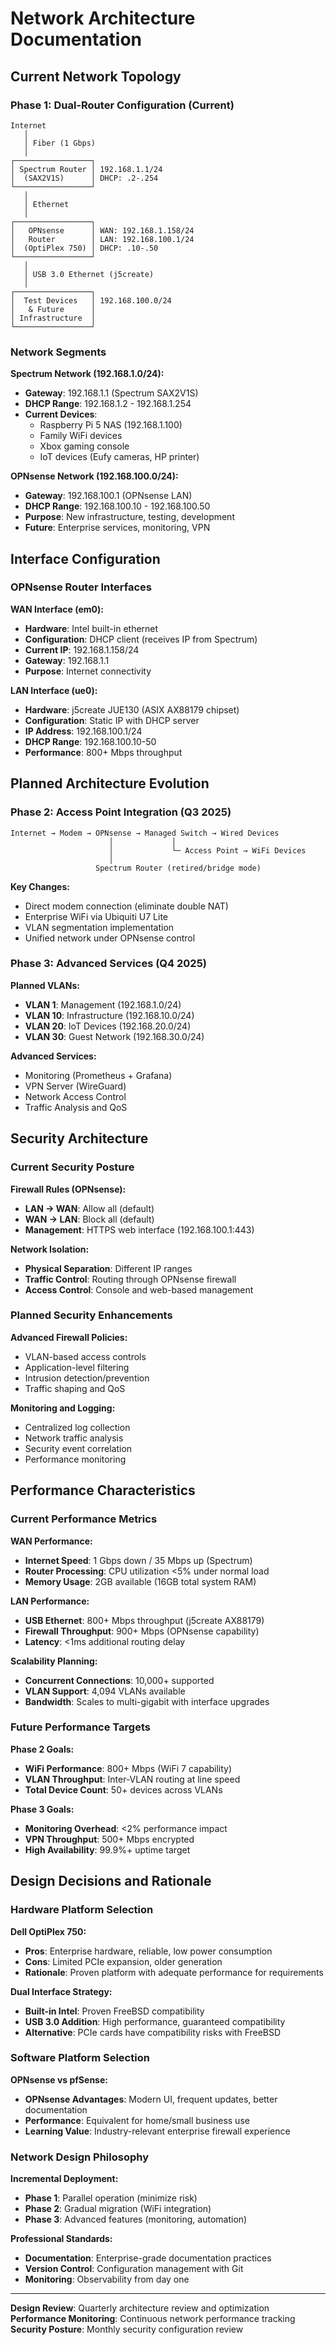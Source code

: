 # Network Architecture Documentation

## Current Network Topology

### Phase 1: Dual-Router Configuration (Current)

```
Internet
   │
   │ Fiber (1 Gbps)
   │
┌─────────────────┐
│ Spectrum Router │ 192.168.1.1/24
│  (SAX2V1S)      │ DHCP: .2-.254
└─────────────────┘
   │
   │ Ethernet
   │
┌─────────────────┐
│   OPNsense      │ WAN: 192.168.1.158/24
│   Router        │ LAN: 192.168.100.1/24
│  (OptiPlex 750) │ DHCP: .10-.50
└─────────────────┘
   │
   │ USB 3.0 Ethernet (j5create)
   │
┌─────────────────┐
│  Test Devices   │ 192.168.100.0/24
│   & Future      │
│ Infrastructure  │
└─────────────────┘
```

### Network Segments

**Spectrum Network (192.168.1.0/24):**
- **Gateway**: 192.168.1.1 (Spectrum SAX2V1S)
- **DHCP Range**: 192.168.1.2 - 192.168.1.254
- **Current Devices**: 
  - Raspberry Pi 5 NAS (192.168.1.100)
  - Family WiFi devices
  - Xbox gaming console
  - IoT devices (Eufy cameras, HP printer)

**OPNsense Network (192.168.100.0/24):**
- **Gateway**: 192.168.100.1 (OPNsense LAN)
- **DHCP Range**: 192.168.100.10 - 192.168.100.50
- **Purpose**: New infrastructure, testing, development
- **Future**: Enterprise services, monitoring, VPN

## Interface Configuration

### OPNsense Router Interfaces

**WAN Interface (em0):**
- **Hardware**: Intel built-in ethernet
- **Configuration**: DHCP client (receives IP from Spectrum)
- **Current IP**: 192.168.1.158/24
- **Gateway**: 192.168.1.1
- **Purpose**: Internet connectivity

**LAN Interface (ue0):**
- **Hardware**: j5create JUE130 (ASIX AX88179 chipset)
- **Configuration**: Static IP with DHCP server
- **IP Address**: 192.168.100.1/24
- **DHCP Range**: 192.168.100.10-50
- **Performance**: 800+ Mbps throughput

## Planned Architecture Evolution

### Phase 2: Access Point Integration (Q3 2025)

```
Internet → Modem → OPNsense → Managed Switch → Wired Devices
                      │             │
                      │             └─ Access Point → WiFi Devices
                      │
                   Spectrum Router (retired/bridge mode)
```

**Key Changes:**
- Direct modem connection (eliminate double NAT)
- Enterprise WiFi via Ubiquiti U7 Lite
- VLAN segmentation implementation
- Unified network under OPNsense control

### Phase 3: Advanced Services (Q4 2025)

**Planned VLANs:**
- **VLAN 1**: Management (192.168.1.0/24)
- **VLAN 10**: Infrastructure (192.168.10.0/24)
- **VLAN 20**: IoT Devices (192.168.20.0/24)
- **VLAN 30**: Guest Network (192.168.30.0/24)

**Advanced Services:**
- Monitoring (Prometheus + Grafana)
- VPN Server (WireGuard)
- Network Access Control
- Traffic Analysis and QoS

## Security Architecture

### Current Security Posture

**Firewall Rules (OPNsense):**
- **LAN → WAN**: Allow all (default)
- **WAN → LAN**: Block all (default)
- **Management**: HTTPS web interface (192.168.100.1:443)

**Network Isolation:**
- **Physical Separation**: Different IP ranges
- **Traffic Control**: Routing through OPNsense firewall
- **Access Control**: Console and web-based management

### Planned Security Enhancements

**Advanced Firewall Policies:**
- VLAN-based access controls
- Application-level filtering
- Intrusion detection/prevention
- Traffic shaping and QoS

**Monitoring and Logging:**
- Centralized log collection
- Network traffic analysis
- Security event correlation
- Performance monitoring

## Performance Characteristics

### Current Performance Metrics

**WAN Performance:**
- **Internet Speed**: 1 Gbps down / 35 Mbps up (Spectrum)
- **Router Processing**: CPU utilization <5% under normal load
- **Memory Usage**: 2GB available (16GB total system RAM)

**LAN Performance:**
- **USB Ethernet**: 800+ Mbps throughput (j5create AX88179)
- **Firewall Throughput**: 900+ Mbps (OPNsense capability)
- **Latency**: <1ms additional routing delay

**Scalability Planning:**
- **Concurrent Connections**: 10,000+ supported
- **VLAN Support**: 4,094 VLANs available
- **Bandwidth**: Scales to multi-gigabit with interface upgrades

### Future Performance Targets

**Phase 2 Goals:**
- **WiFi Performance**: 800+ Mbps (WiFi 7 capability)
- **VLAN Throughput**: Inter-VLAN routing at line speed
- **Total Device Count**: 50+ devices across VLANs

**Phase 3 Goals:**
- **Monitoring Overhead**: <2% performance impact
- **VPN Throughput**: 500+ Mbps encrypted
- **High Availability**: 99.9%+ uptime target

## Design Decisions and Rationale

### Hardware Platform Selection

**Dell OptiPlex 750:**
- **Pros**: Enterprise hardware, reliable, low power consumption
- **Cons**: Limited PCIe expansion, older generation
- **Rationale**: Proven platform with adequate performance for requirements

**Dual Interface Strategy:**
- **Built-in Intel**: Proven FreeBSD compatibility
- **USB 3.0 Addition**: High performance, guaranteed compatibility
- **Alternative**: PCIe cards have compatibility risks with FreeBSD

### Software Platform Selection

**OPNsense vs pfSense:**
- **OPNsense Advantages**: Modern UI, frequent updates, better documentation
- **Performance**: Equivalent for home/small business use
- **Learning Value**: Industry-relevant enterprise firewall experience

### Network Design Philosophy

**Incremental Deployment:**
- **Phase 1**: Parallel operation (minimize risk)
- **Phase 2**: Gradual migration (WiFi integration)
- **Phase 3**: Advanced features (monitoring, automation)

**Professional Standards:**
- **Documentation**: Enterprise-grade documentation practices
- **Version Control**: Configuration management with Git
- **Monitoring**: Observability from day one

---

**Design Review**: Quarterly architecture review and optimization  
**Performance Monitoring**: Continuous network performance tracking  
**Security Posture**: Monthly security configuration review